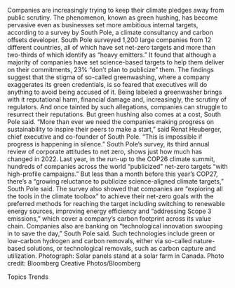 Companies are increasingly trying to keep their climate pledges away from public scrutiny.
The phenomenon, known as green hushing, has become pervasive even as businesses set more ambitious internal targets, according to a survey by South Pole, a climate consultancy and carbon offsets developer.
South Pole surveyed 1,200 large companies from 12 different countries, all of which have set net-zero targets and more than two-thirds of which identify as “heavy emitters.” It found that although a majority of companies have set science-based targets to help them deliver on their commitments, 23% “don’t plan to publicize” them.
The findings suggest that the stigma of so-called greenwashing, where a company exaggerates its green credentials, is so feared that executives will do anything to avoid being accused of it. Being labeled a greenwasher brings with it reputational harm, financial damage and, increasingly, the scrutiny of regulators. And once tainted by such allegations, companies can struggle to resurrect their reputations.
But green hushing also comes at a cost, South Pole said.
“More than ever we need the companies making progress on sustainability to inspire their peers to make a start,” said Renat Heuberger, chief executive and co-founder of South Pole. “This is impossible if progress is happening in silence.”
South Pole’s survey, its third annual review of corporate attitudes to net zero, shows just how much has changed in 2022. Last year, in the run-up to the COP26 climate summit, hundreds of companies across the world “publicized” net-zero targets “with high-profile campaigns.” But less than a month before this year’s COP27, there’s a “growing reluctance to publicize science-aligned climate targets,” South Pole said.
The survey also showed that companies are “exploring all the tools in the climate toolbox” to achieve their net-zero goals with the preferred methods for reaching the target including switching to renewable energy sources, improving energy efficiency and “addressing Scope 3 emissions,” which cover a company’s carbon footprint across its value chain.
Companies also are banking on “technological innovation swooping in to save the day,” South Pole said. Such technologies include green or low-carbon hydrogen and carbon removals, either via so-called nature-based solutions, or technological removals, such as carbon capture and utilization.
Photograph: Solar panels stand at a solar farm in Canada. Photo credit: Bloomberg Creative Photos/Bloomberg

Topics
Trends

